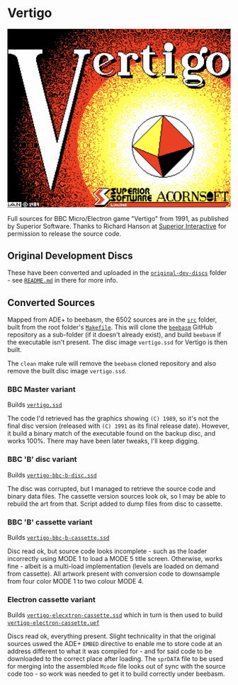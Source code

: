 # Vertigo

![Vertigo title screen](Vertigo-titlescreen.png)

Full sources for BBC Micro/Electron game "Vertigo" from 1991, as published by Superior Software. Thanks to Richard Hanson at
[Superior Interactive](https://www.superiorinteractive.com/) for permission to release the source code. 

## Original Development Discs
These have been converted and uploaded in the [`original-dev-discs`](original-dev-discs) folder - see [`README.md`](original-dev-discs/README.md) in there for more info.

## Converted Sources
Mapped from ADE+ to beebasm, the 6502 sources are in the [`src`](src) folder, built from the root folder's [`Makefile`](Makefile). This will clone the [`beebasm`](https://github.com/stardot/beebasm) GitHub repository as a sub-folder (if it doesn't already exist), and build `beebasm` if the executable isn't present. The disc image `vertigo.ssd` for Vertigo is then built.

The `clean` make rule will remove the `beebasm` cloned repository and also remove the built disc image `vertigo.ssd`.

### BBC Master variant
Builds [`vertigo.ssd`](vertigo.ssd)

The code I'd retrieved has the graphics showing `(C) 1989`, so it's not the final disc version (released with `(C) 1991` as its final release date). However, it build a binary match of the executable found on the backup disc, and works 100%. There may have been later tweaks, I'll keep digging.

### BBC 'B' disc variant
Builds [`vertigo-bbc-b-disc.ssd`](vertigo-bbc-b-disc.ssd)

The disc was corrupted, but I managed to retrieve the source code and binary data files. The cassette version sources look ok, so I may be able to rebuild the art from that. Script added to dump files from disc to cassette.

### BBC 'B' cassette variant
Builds [`vertigo-bbc-b-cassette.ssd`](vertigo-bbc-b-cassette.ssd)

Disc read ok, but source code looks incomplete - such as the loader incorrectly using MODE 1 to load a MODE 5 title screen. Otherwise, works fine - albeit is a multi-load implementation (levels are loaded on demand
from cassette). All artwork present with conversion code to downsample from
four color MODE 1 to two colour MODE 4.

### Electron cassette variant
Builds [`vertigo-elecxtron-cassette.ssd`](vertigo-electron-cassette.ssd) which in turn is then used to build [`vertigo-electron-cassette.uef`](vertigo-electron-cassette.uef)

Discs read ok, everything present. Slight technicality in that the original sources uswed the ADE+ `EMBED` directive to enable me to store code at an address different to what it was compiled for - and for said code to be downloaded to the correct place after loading. The `sprDATA` file to be used for merging into the assembled `Mcode` file looks out of sync with the source code too - so work was needed to get it to build correctly under beebasm.
